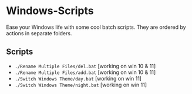 # Windows-Scripts
Ease your Windows life with some cool batch scripts. They are ordered by actions in separate folders.

## Scripts
- `./Rename Multiple Files/del.bat` [working on win 10 & 11]
- `./Rename Multiple Files/add.bat` [working on win 10 & 11]
- `./Switch Windows Theme/day.bat` [working on win 11]
- `./Switch Windows Theme/night.bat` [working on win 11]
